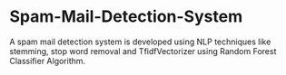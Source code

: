 # Spam-Mail-Detection-System

A spam mail detection system is developed using NLP techniques like stemming, stop word removal and TfidfVectorizer using Random Forest Classifier Algorithm.
